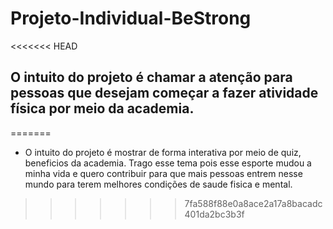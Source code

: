 # Projeto-Individual-BeStrong
<<<<<<< HEAD
## O intuito do projeto é chamar a atenção para pessoas que desejam começar a fazer atividade física por meio da academia. 
=======
* O intuito do projeto é mostrar de forma interativa por meio de quiz, beneficios da academia. Trago esse tema pois esse esporte mudou a minha vida e quero contribuir para que mais pessoas entrem nesse mundo para terem melhores condições de saude fisica e mental. 
>>>>>>> 7fa588f88e0a8ace2a17a8bacadc401da2bc3b3f
